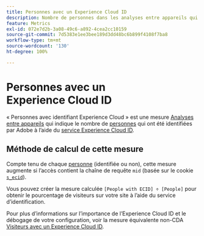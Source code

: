 ```yaml
---
title: Personnes avec un Experience Cloud ID
description: Nombre de personnes dans les analyses entre appareils qui disposent d’un Experience Cloud ID.
feature: Metrics
exl-id: 072e7d2b-3a08-49c6-a892-4cea2cc10159
source-git-commit: 7d5383e1ee3bee189d3dd48bc6b899f4108f7ba8
workflow-type: tm+mt
source-wordcount: '130'
ht-degree: 100%

---
```


# Personnes avec un Experience Cloud ID

« Personnes avec identifiant Experience Cloud » est une mesure [Analyses entre appareils](../cda/overview.md) qui indique le nombre de [personnes](people.md) qui ont été identifiées par Adobe à l’aide du [service Experience Cloud ID](https://experienceleague.adobe.com/docs/id-service/using/home.html?lang=fr).

## Méthode de calcul de cette mesure

Compte tenu de chaque [personne](people.md) (identifiée ou non), cette mesure augmente si l’accès contient la chaîne de requête `mid` (basée sur le cookie [`s_ecid`](https://experienceleague.adobe.com/docs/core-services/interface/ec-cookies/cookies-analytics.html?lang=fr)).

Vous pouvez créer la mesure calculée `[People with ECID] ÷ [People]` pour obtenir le pourcentage de visiteurs sur votre site à l’aide du service d’identification.

Pour plus d’informations sur l’importance de l’Experience Cloud ID et le débogage de votre configuration, voir la mesure équivalente non-CDA [Visiteurs avec un Experience Cloud ID](visitors-with-ecid.md).
